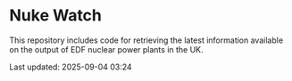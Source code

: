 # Nuke Watch

This repository includes code for retrieving the latest information available on the output of EDF nuclear power plants in the UK.

Last updated: 2025-09-04 03:24
